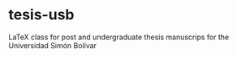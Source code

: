 # tesis-usb
LaTeX class for post and undergraduate thesis manuscrips for the Universidad Simón Bolívar
